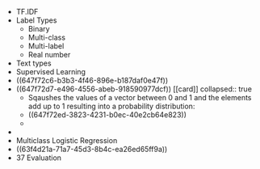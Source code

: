 - TF.IDF
- Label Types
	- Binary
	- Multi-class
	- Multi-label
	- Real number
- Text types
- Supervised Learning
- ((647f72c6-b3b3-4f46-896e-b187daf0e47f))
- ((647f72d7-e496-4556-abeb-918590977dcf)) [[card]]
  collapsed:: true
	- Sqaushes the values of a vector between 0 and 1 and the elements add up to 1 resulting into a probability distribution:
	- ((647f72ed-3823-4231-b0ec-40e2cb64e823))
	-
-
- Multiclass Logistic Regression
- ((63f4d21a-71a7-45d3-8b4c-ea26ed65ff9a))
- 37 Evaluation